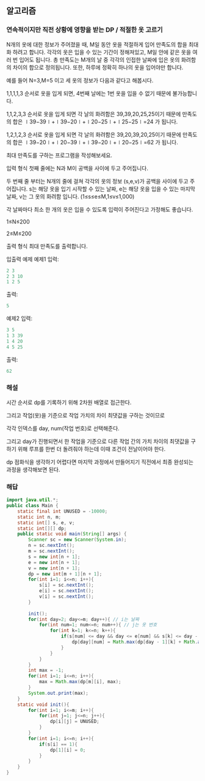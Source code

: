 ## 알고리즘

### 연속적이지만 직전 상황에 영향을 받는 DP / 적절한 옷 고르기

N개의 옷에 대한 정보가 주어졌을 때, M일 동안 옷을 적절하게 입어 만족도의 합을 최대화 하려고 합니다. 각각의 옷은 입을 수 있는 기간이 정해져있고, M일 안에 같은 옷을 여러 번 입어도 됩니다. 총 만족도는 M개의 날 중 각각의 인접한 날짜에 입은 옷의 화려함의 차이의 합으로 정의됩니다. 또한, 하루에 정확히 하나의 옷을 입어야만 합니다.

예를 들어 N=3,M=5 이고 세 옷의 정보가 다음과 같다고 해봅시다.



1,1,1,1,3 순서로 옷을 입게 되면, 4번째 날에는 1번 옷을 입을 수 없기 때문에 불가능합니다.

1,1,2,3,3 순서로 옷을 입게 되면 각 날의 화려함은 39,39,20,25,25이기 때문에 만족도의 합은 ∣39−39∣+∣39−20∣+∣20−25∣+∣25−25∣=24 가 됩니다.

1,2,1,2,3 순서로 옷을 입게 되면 각 날의 화려함은 39,20,39,20,25이기 때문에 만족도의 합은 ∣39−20∣+∣20−39∣+∣39−20∣+∣20−25∣=62 가 됩니다.

최대 만족도를 구하는 프로그램을 작성해보세요.

입력 형식
첫째 줄에는 N과 M이 공백을 사이에 두고 주어집니다.

두 번째 줄 부터는 N개의 줄에 걸쳐 각각의 옷의 정보 (s,e,v)가 공백을 사이에 두고 주어집니다. s는 해당 옷을 입기 시작할 수 있는 날짜, e는 해당 옷을 입을 수 있는 마지막 날짜, v는 그 옷의 화려함 입니다. (1≤s≤e≤M,1≤v≤1,000)

각 날짜마다 최소 한 개의 옷은 입을 수 있도록 입력이 주어진다고 가정해도 좋습니다.

1≤N≤200

2≤M≤200

출력 형식
최대 만족도를 출력합니다.

입출력 예제
예제1
입력:
```java
2 3
2 3 10
1 2 5
```

출력:
```java
5
```

예제2
입력:
```java
3 5
1 3 39
1 4 20
4 5 25
```

출력:
```java
62
```

### 해설

시간 순서로 dp를 기록하기 위해 2차원 배열로 접근한다.

그리고 작업(옷)을 기준으로 작업 가치의 차이 최댓값을 구하는 것이므로 

각각 인덱스를 day, num(작업 번호)로 선택해준다.

그리고 day가 진행되면서 한 작업을 기준으로 다른 작업 간의 가치 차이의 최댓값을 구하기 위해 루프를 한번 더 돌려줘야 하는데 이때 조건이 전날이어야 한다.

dp 점화식을 생각하기 어렵다면 마지막 과정에서 만들어지기 직전에서 최종 완성되는 과정을 생각해보면 된다.

### 해답

```java
import java.util.*;
public class Main {
    static final int UNUSED = -10000;
    static int n, m;
    static int[] s, e, v;
    static int[][] dp;
    public static void main(String[] args) {
        Scanner sc = new Scanner(System.in);
        n = sc.nextInt();
        m = sc.nextInt();
        s = new int[n + 1];
        e = new int[n + 1];
        v = new int[n + 1];
        dp = new int[m + 1][n + 1];
        for(int i=1; i<=n; i++){
            s[i] = sc.nextInt();
            e[i] = sc.nextInt();
            v[i] = sc.nextInt();
        }
        
        init();
        for(int day=2; day<=m; day++){ // i는 날짜
            for(int num=1; num<=n; num++){ // j는 옷 번호
                for(int k=1; k<=n; k++){
                    if(s[num] <= day && day <= e[num] && s[k] <= day - 1 && day - 1 <= e[k]){
                        dp[day][num] = Math.max(dp[day - 1][k] + Math.abs(v[num] - v[k]), dp[day][num]);
                    }
                }
            }
        }
        int max = -1;
        for(int i=1; i<=n; i++){
            max = Math.max(dp[m][i], max);
        }
        System.out.print(max);
    }
    static void init(){
        for(int i=1; i<=m; i++){
            for(int j=1; j<=n; j++){
                dp[i][j] = UNUSED;
            }
        }
        for(int i=1; i<=n; i++){
            if(s[i] == 1){
                dp[1][i] = 0;
            }
        }
    }
}
```
